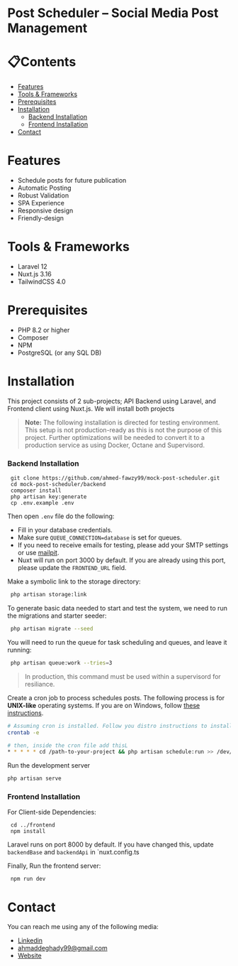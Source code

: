 # Post Scheduler – Social Media Post Management


# 📋Contents
- [Features](#features)
- [Tools & Frameworks](#tools--frameworks)
- [Prerequisites](#prerequisites)
- [Installation](#installation)
  - [Backend Installation](#backend-installation)
  - [Frontend Installation](#frontend-installation)
- [Contact](#contact)

# Features
- Schedule posts for future publication
- Automatic Posting
- Robust Validation
- SPA Experience
- Responsive design
- Friendly-design

# Tools & Frameworks
- Laravel 12
- Nuxt.js 3.16
- TailwindCSS 4.0

# Prerequisites
- PHP 8.2 or higher
- Composer
- NPM
- PostgreSQL (or any SQL DB)


# Installation
This project consists of 2 sub-projects; API Backend using Laravel, and Frontend client using Nuxt.js. We will install both projects



> **Note:** The following installation is directed for testing environment. This setup is not production-ready as this is not the purpose of this project. Further optimizations will be needed to convert it to a production service as using Docker, Octane and Supervisord.


### Backend Installation

```
 git clone https://github.com/ahmed-fawzy99/mock-post-scheduler.git
 cd mock-post-scheduler/backend
 composer install
 php artisan key:generate
 cp .env.example .env 
 ```
Then open `.env` file do the following:
- Fill in your database credentials.
- Make sure `QUEUE_CONNECTION=database` is set for queues.
- If you need to receive emails for testing, please add your SMTP settings or use [mailpit](https://mailpit.axllent.org/).
- Nuxt will run on port 3000 by default. If you are already using this port, please update the `FRONTEND_URL` field.


Make a symbolic link to the storage directory:
```bash
 php artisan storage:link
```

To generate basic data needed to start and test the system, we need to run the migrations and starter seeder:
```bash
 php artisan migrate --seed
```

You will need to run the queue for task scheduling and queues, and leave it running:
```bash
 php artisan queue:work --tries=3 
```
> In production, this command must be used within a supervisord for resiliance.

Create a cron job to process schedules posts. The following process is for **UNIX-like** operating systems. If you are on Windows, follow [these instructions](https://gist.github.com/Splode/94bfa9071625e38f7fd76ae210520d94).
```bash
# Assuming cron is installed. Follow you distro instructions to install it otherwise.
crontab -e

# then, inside the cron file add thisL
* * * * * cd /path-to-your-project && php artisan schedule:run >> /dev/null 2>&1
```
Run the development server
```bash
php artisan serve
```
### Frontend Installation

For Client-side Dependencies:
```
 cd ../frontend
 npm install
```
Laravel runs on port 8000 by default. If you have changed this, update `backendBase` and `backendApi` in `nuxt.config.ts

Finally, Run the frontend server:
```
 npm run dev
```

# Contact
You can reach me using any of the following media:
- [Linkedin](http://linkedin.com/in/ahmeddeghady)
- [ahmaddeghady99@gmail.com](mailto:ahmaddeghady99@gmail.com)
- [Website](http://ahmaddeghady.online/)
